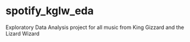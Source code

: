 # spotify_kglw_eda
Exploratory Data Analysis project for all music from King Gizzard and the Lizard Wizard
